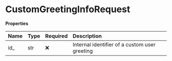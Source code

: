 # CustomGreetingInfoRequest

**Properties**

| Name | Type | Required | Description                                   |
| :--- | :--- | :------- | :-------------------------------------------- |
| id\_ | str  | ❌       | Internal identifier of a custom user greeting |

<!-- This file was generated by liblab | https://liblab.com/ -->
